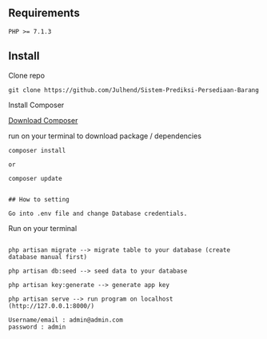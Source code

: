 ## Requirements

	PHP >= 7.1.3

## Install

Clone repo

```
git clone https://github.com/Julhend/Sistem-Prediksi-Persediaan-Barang
```

Install Composer


[Download Composer](https://getcomposer.org/download/)


run on your terminal to download package / dependencies 

```
composer install

or

composer update
```

```

## How to setting 

Go into .env file and change Database credentials.
```
Run on your terminal
```

php artisan migrate --> migrate table to your database (create database manual first)

php artisan db:seed --> seed data to your database

php artisan key:generate --> generate app key

php artisan serve --> run program on localhost (http://127.0.0.1:8000/)
```

```
Username/email : admin@admin.com
password : admin
```
